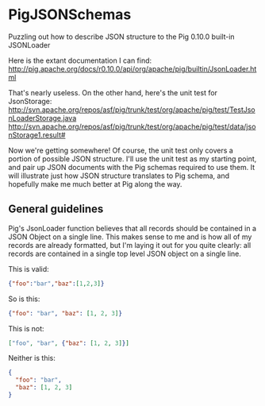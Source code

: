 PigJSONSchemas
==============

Puzzling out how to describe JSON structure to the Pig 0.10.0 built-in JSONLoader

Here is the extant documentation I can find:
http://pig.apache.org/docs/r0.10.0/api/org/apache/pig/builtin/JsonLoader.html

That's nearly useless.  On the other hand, here's the unit test for JsonStorage:
http://svn.apache.org/repos/asf/pig/trunk/test/org/apache/pig/test/TestJsonLoaderStorage.java
http://svn.apache.org/repos/asf/pig/trunk/test/org/apache/pig/test/data/jsonStorage1.result#

Now we're getting somewhere!  Of course, the unit test only covers a portion of possible JSON structure.  I'll use the unit test as my starting point, and pair up JSON documents with the Pig schemas required to use them.  It will illustrate just how JSON structure translates to Pig schema, and hopefully make me much better at Pig along the way.

General guidelines
------------------

Pig's JsonLoader function believes that all records should be contained in a JSON Object on a single line.  This makes sense to me and is how all of my records are already formatted, but I'm laying it out for you quite clearly: all records are contained in a single top level JSON object on a single line.

This is valid:
```json
{"foo":"bar","baz":[1,2,3]}
```

So is this:
```json
{"foo": "bar", "baz": [1, 2, 3]}
```

This is not:
```json
["foo", "bar", {"baz": [1, 2, 3]}]
```

Neither is this:
```json
{
  "foo": "bar",
  "baz": [1, 2, 3]
}
```